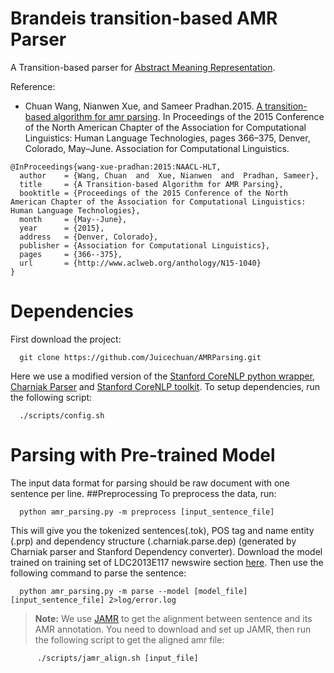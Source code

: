 Brandeis transition-based AMR Parser
==========

A Transition-based parser for [Abstract Meaning Representation](http://amr.isi.edu/).

Reference:

- Chuan Wang, Nianwen Xue, and Sameer Pradhan.2015. [A transition-based algorithm for amr parsing](http://aclweb.org/anthology/N/N15/N15-1040.pdf). In Proceedings of the 2015 Conference of the North American Chapter of the Association for Computational Linguistics: Human Language Technologies, pages 366–375, Denver, Colorado, May–June. Association for Computational Linguistics.

```
@InProceedings{wang-xue-pradhan:2015:NAACL-HLT,
  author    = {Wang, Chuan  and  Xue, Nianwen  and  Pradhan, Sameer},
  title     = {A Transition-based Algorithm for AMR Parsing},
  booktitle = {Proceedings of the 2015 Conference of the North American Chapter of the Association for Computational Linguistics: Human Language Technologies},
  month     = {May--June},
  year      = {2015},
  address   = {Denver, Colorado},
  publisher = {Association for Computational Linguistics},
  pages     = {366--375},
  url       = {http://www.aclweb.org/anthology/N15-1040}
}
```


# Dependencies
First download the project:
      
      git clone https://github.com/Juicechuan/AMRParsing.git

Here we use a modified version of the [Stanford CoreNLP python wrapper](https://github.com/dasmith/stanford-corenlp-python), [Charniak Parser]() and [Stanford CoreNLP toolkit](http://nlp.stanford.edu/software/corenlp.shtml).
To setup dependencies, run the following script:
   
      ./scripts/config.sh



# Parsing with Pre-trained Model
The input data format for parsing should be raw document with one sentence per line. 
##Preprocessing
To preprocess the data, run:
   
      python amr_parsing.py -m preprocess [input_sentence_file]

This will give you the tokenized sentences(.tok), POS tag and name entity (.prp) and dependency structure (.charniak.parse.dep) (generated by Charniak parser and Stanford Dependency converter).
Download the model trained on training set of LDC2013E117 newswire section [here](www.cs.brandeis.edu/~cwang24/LDC2013E117.train.basic-abt-charniak.m). Then use the following command to parse the sentence:

      python amr_parsing.py -m parse --model [model_file] [input_sentence_file] 2>log/error.log


> **Note:** We use [JAMR](https://github.com/jflanigan/jamr) to get the alignment between sentence and its AMR annotation. You need to download and set up JAMR, then run the following script to get the aligned amr file:
```
      ./scripts/jamr_align.sh [input_file]
```